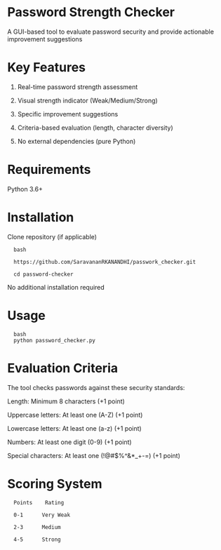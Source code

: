 # Password Strength Checker 
A GUI-based tool to evaluate password security and provide actionable improvement suggestions

# Key Features
1. Real-time password strength assessment

2. Visual strength indicator (Weak/Medium/Strong)

3. Specific improvement suggestions

4. Criteria-based evaluation (length, character diversity)

5. No external dependencies (pure Python)

# Requirements
Python 3.6+


# Installation

Clone repository (if applicable)

      bash

      https://github.com/SaravananRKANANDHI/passwork_checker.git
      
      cd password-checker

No additional installation required

# Usage
      bash
      python password_checker.py
      

# Evaluation Criteria

The tool checks passwords against these security standards:

Length: Minimum 8 characters (+1 point)

Uppercase letters: At least one (A-Z) (+1 point)

Lowercase letters: At least one (a-z) (+1 point)

Numbers: At least one digit (0-9) (+1 point)

Special characters: At least one (!@#$%^&*_+-=) (+1 point)

# Scoring System
      Points	Rating
      
      0-1      Very Weak
      
      2-3      Medium	

      4-5      Strong	
